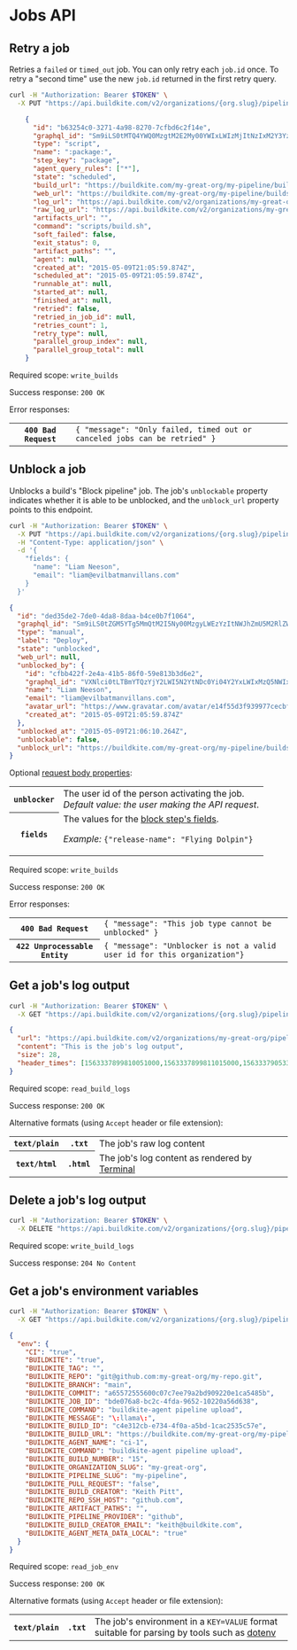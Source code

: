 # Jobs API


## Retry a job

Retries a `failed` or `timed_out` job. You can only retry each `job.id` once. To retry a "second time" use the new `job.id` returned in the first retry query.

```bash
curl -H "Authorization: Bearer $TOKEN" \
  -X PUT "https://api.buildkite.com/v2/organizations/{org.slug}/pipelines/{pipeline.slug}/builds/{build.number}/jobs/{job.id}/retry"
```

```json
    {
      "id": "b63254c0-3271-4a98-8270-7cfbd6c2f14e",
      "graphql_id": "Sm9iLS0tMTQ4YWQ0MzgtM2E2My00YWIxLWIzMjItNzIxM2Y3YzJhMWFi",
      "type": "script",
      "name": ":package:",
      "step_key": "package",
      "agent_query_rules": ["*"],
      "state": "scheduled",
      "build_url": "https://buildkite.com/my-great-org/my-pipeline/builds/1",
      "web_url": "https://buildkite.com/my-great-org/my-pipeline/builds/1#b63254c0-3271-4a98-8270-7cfbd6c2f14e",
      "log_url": "https://api.buildkite.com/v2/organizations/my-great-org/pipelines/my-pipeline/builds/1/jobs/b63254c0-3271-4a98-8270-7cfbd6c2f14e/log",
      "raw_log_url": "https://api.buildkite.com/v2/organizations/my-great-org/pipelines/my-pipeline/builds/1/jobs/b63254c0-3271-4a98-8270-7cfbd6c2f14e/log.txt",
      "artifacts_url": "",
      "command": "scripts/build.sh",
      "soft_failed": false,
      "exit_status": 0,
      "artifact_paths": "",
      "agent": null,
      "created_at": "2015-05-09T21:05:59.874Z",
      "scheduled_at": "2015-05-09T21:05:59.874Z",
      "runnable_at": null,
      "started_at": null,
      "finished_at": null,
      "retried": false,
      "retried_in_job_id": null,
      "retries_count": 1,
      "retry_type": null,
      "parallel_group_index": null,
      "parallel_group_total": null
    }
```

Required scope: `write_builds`

Success response: `200 OK`

Error responses:

<table>
<tbody>
  <tr><th><code>400 Bad Request</code></th><td><code>{ "message": "Only failed, timed out or canceled jobs can be retried" }</code></td></tr>
</tbody>
</table>

## Unblock a job

Unblocks a build's "Block pipeline" job. The job's `unblockable` property indicates whether it is able to be unblocked, and the `unblock_url` property points to this endpoint.

```bash
curl -H "Authorization: Bearer $TOKEN" \
  -X PUT "https://api.buildkite.com/v2/organizations/{org.slug}/pipelines/{pipeline.slug}/builds/{build.number}/jobs/{job.id}/unblock"  \
  -H "Content-Type: application/json" \
  -d '{
    "fields": {
      "name": "Liam Neeson",
      "email": "liam@evilbatmanvillans.com"
    }
  }'
```

```json
{
  "id": "ded35de2-7de0-4da8-8daa-b4ce0b7f1064",
  "graphql_id": "Sm9iLS0tZGM5YTg5MmQtM2I5Ny00MzgyLWEzYzItNWJhZmU5M2RlZWI1",
  "type": "manual",
  "label": "Deploy",
  "state": "unblocked",
  "web_url": null,
  "unblocked_by": {
    "id": "cfbb422f-2e4a-41b5-86f0-59e813b3d6e2",
    "graphql_id": "VXNlci0tLTBmYTQzYjY2LWI5N2YtNDc0Yi04Y2YxLWIxMzQ5NWIxYjRjMQ==",
    "name": "Liam Neeson",
    "email": "liam@evilbatmanvillans.com",
    "avatar_url": "https://www.gravatar.com/avatar/e14f55d3f939977cecbf51b64ff6f861",
    "created_at": "2015-05-09T21:05:59.874Z"
  },
  "unblocked_at": "2015-05-09T21:06:10.264Z",
  "unblockable": false,
  "unblock_url": "https://buildkite.com/my-great-org/my-pipeline/builds/1#ded35de2-7de0-4da8-8daa-b4ce0b7f1064"
}
```

Optional [request body properties](/docs/api#request-body-properties):

<table>
<tbody>
  <tr><th><code>unblocker</code></th><td>The user id of the person activating the job.<br><em>Default value: the user making the API request</em>.</td></tr>
  <tr><th>
    <code>fields</code></th><td>The values for the <a href="/docs/pipelines/block-step#block-step-attributes">block step's fields</a>.<br>
    <p class="Docs__api-param-eg"><em>Example:</em> <code>{"release-name": "Flying Dolpin"}</code></p>
  </td></tr>
</tbody>
</table>

Required scope: `write_builds`

Success response: `200 OK`

Error responses:

<table>
<tbody>
  <tr><th><code>400 Bad Request</code></th><td><code>{ "message": "This job type cannot be unblocked" }</code></td></tr>
  <tr><th><code>422 Unprocessable Entity</code></th><td><code>{ "message": "Unblocker is not a valid user id for this organization"}</code></td></tr>
</tbody>
</table>

## Get a job's log output

```bash
curl -H "Authorization: Bearer $TOKEN" \
  -X GET "https://api.buildkite.com/v2/organizations/{org.slug}/pipelines/{pipeline.slug}/builds/{build.number}/jobs/{job.id}/log"
```

```json
{
  "url": "https://api.buildkite.com/v2/organizations/my-great-org/pipelines/my-pipeline/builds/1/jobs/b63254c0-3271-4a98-8270-7cfbd6c2f14e/log",
  "content": "This is the job's log output",
  "size": 28,
  "header_times": [1563337899810051000,1563337899811015000,1563337905336878000,1563337906589603000,156333791038291900]
}
```

Required scope: `read_build_logs`

Success response: `200 OK`

Alternative formats (using `Accept` header or file extension):

<table>
<tbody>
  <tr><th><code>text/plain</code></th><th><code>.txt</code></th><td>The job's raw log content</td></tr>
  <tr><th><code>text/html</code></th><th><code>.html</code></th><td>The job's log content as rendered by <a href="http://buildkite.github.io/terminal-to-html/">Terminal</a></td></tr>
</tbody>
</table>

## Delete a job's log output

```bash
curl -H "Authorization: Bearer $TOKEN" \
  -X DELETE "https://api.buildkite.com/v2/organizations/{org.slug}/pipelines/{pipeline.slug}/builds/{build.number}/jobs/{job.id}/log"
```

Required scope: `write_build_logs`

Success response: `204 No Content`

## Get a job's environment variables

```bash
curl -H "Authorization: Bearer $TOKEN" \
  -X GET "https://api.buildkite.com/v2/organizations/{org.slug}/pipelines/{pipeline.slug}/builds/{build.number}/jobs/{job.id}/env"
```

```json
{
  "env": {
    "CI": "true",
    "BUILDKITE": "true",
    "BUILDKITE_TAG": "",
    "BUILDKITE_REPO": "git@github.com:my-great-org/my-repo.git",
    "BUILDKITE_BRANCH": "main",
    "BUILDKITE_COMMIT": "a65572555600c07c7ee79a2bd909220e1ca5485b",
    "BUILDKITE_JOB_ID": "bde076a8-bc2c-4fda-9652-10220a56d638",
    "BUILDKITE_COMMAND": "buildkite-agent pipeline upload",
    "BUILDKITE_MESSAGE": "\:llama\:",
    "BUILDKITE_BUILD_ID": "c4e312cb-e734-4f0a-a5bd-1cac2535c57e",
    "BUILDKITE_BUILD_URL": "https://buildkite.com/my-great-org/my-pipeline/builds/15",
    "BUILDKITE_AGENT_NAME": "ci-1",
    "BUILDKITE_COMMAND": "buildkite-agent pipeline upload",
    "BUILDKITE_BUILD_NUMBER": "15",
    "BUILDKITE_ORGANIZATION_SLUG": "my-great-org",
    "BUILDKITE_PIPELINE_SLUG": "my-pipeline",
    "BUILDKITE_PULL_REQUEST": "false",
    "BUILDKITE_BUILD_CREATOR": "Keith Pitt",
    "BUILDKITE_REPO_SSH_HOST": "github.com",
    "BUILDKITE_ARTIFACT_PATHS": "",
    "BUILDKITE_PIPELINE_PROVIDER": "github",
    "BUILDKITE_BUILD_CREATOR_EMAIL": "keith@buildkite.com",
    "BUILDKITE_AGENT_META_DATA_LOCAL": "true"
  }
}
```

Required scope: `read_job_env`

Success response: `200 OK`

Alternative formats (using `Accept` header or file extension):

<!-- vale off -->
<table>
<tbody>
  <tr><th><code>text/plain</code></th><th><code>.txt</code></th><td>The job's environment in a <code>KEY=VALUE</code> format suitable for parsing by tools such as <a href="https://github.com/bkeepers/dotenv">dotenv</a></td></tr>
</tbody>
</table>
<!-- vale on -->
